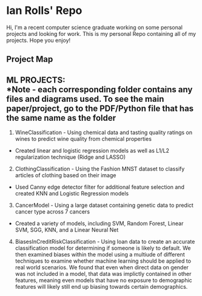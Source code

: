 # Ian Rolls' Repo
Hi, I'm a recent computer science graduate working on some personal projects and looking for work.
This is my personal Repo containing all of my projects. Hope you enjoy!

<h2> Project Map </h2>

ML PROJECTS: <br />
*Note - each corresponding folder contains any files and diagrams used. To see the main paper/project, go to the PDF/Python file that has the same name as the folder
--------------------------------------------------------------------

1. WineClassification - Using chemical data and tasting quality ratings on wines to predict wine quality from chemical properties
  - Created linear and logistic regression models as well as L1/L2 regularization technique (Ridge and LASSO)
2. ClothingClassification - Using the Fashion MNST dataset to classify articles of clothing based on their image
  - Used Canny edge detector filter for additional feature selection and created KNN and Logistic Regression models
3. CancerModel - Using a large dataset containing genetic data to predict cancer type across 7 cancers
  - Created a variety of models, including SVM, Random Forest, Linear SVM, SGG, KNN, and a Linear Neural Net
4. BiasesInCreditRiskClassification - Using loan data to create an accurate classification model for determining if someone is likely to default. We then examined biases within the model using a multiude of different techniques to examine whether machine learning should be applied to real world scenarios. We found that even when direct data on gender was not included in a model, that data was implictly contained in other features, meaning even models that have no exposure to demographic features will likely still end up biasing towards certain demographics.
